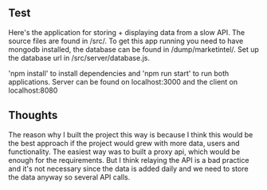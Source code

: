 ## Test

Here's the application for storing + displaying data from a slow API. The source files are found in /src/. To get this app running you need to have mongodb installed, the database can be found in /dump/marketintel/. Set up the database url in /src/server/database.js. 

'npm install' to install dependencies and 'npm run start' to run both applications. Server can be found on localhost:3000 and the client on localhost:8080

## Thoughts

The reason why I built the project this way is because I think this would be the best approach if the project would grew with more data, users and functionality. The easiest way was to built a proxy api, which would be enough for the requirements. But I think relaying the API is a bad practice and it's not necessary since the data is added daily and we need to store the data anyway so several API calls.